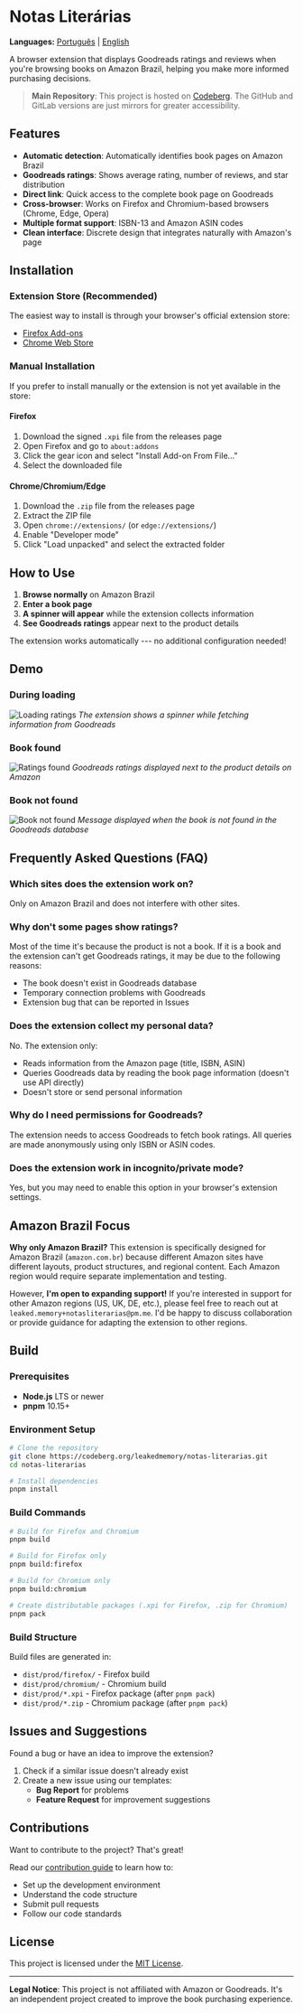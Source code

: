 # Notas Literárias

**Languages:** [Português](README.md) | [English](README.en.md)

A browser extension that displays Goodreads ratings and reviews when you're
browsing books on Amazon Brazil, helping you make more informed purchasing
decisions.

> **Main Repository**: This project is hosted on
> [Codeberg](https://codeberg.org/leakedmemory/notas-literarias). The GitHub and
> GitLab versions are just mirrors for greater accessibility.

## Features

- **Automatic detection**: Automatically identifies book pages on Amazon Brazil
- **Goodreads ratings**: Shows average rating, number of reviews, and star
  distribution
- **Direct link**: Quick access to the complete book page on Goodreads
- **Cross-browser**: Works on Firefox and Chromium-based browsers (Chrome, Edge,
  Opera)
- **Multiple format support**: ISBN-13 and Amazon ASIN codes
- **Clean interface**: Discrete design that integrates naturally with Amazon's
  page

## Installation

### Extension Store (Recommended)

The easiest way to install is through your browser's official extension store:

- [Firefox Add-ons](https://addons.mozilla.org/addon/notas-literarias/)
- [Chrome Web Store](https://chromewebstore.google.com/detail/notas-liter%C3%A1rias/ghlonbgoholpohkjdebhhiknpgjpoodi)

### Manual Installation

If you prefer to install manually or the extension is not yet available in the
store:

#### Firefox

1. Download the signed `.xpi` file from the releases page
2. Open Firefox and go to `about:addons`
3. Click the gear icon and select "Install Add-on From File..."
4. Select the downloaded file

#### Chrome/Chromium/Edge

1. Download the `.zip` file from the releases page
2. Extract the ZIP file
3. Open `chrome://extensions/` (or `edge://extensions/`)
4. Enable "Developer mode"
5. Click "Load unpacked" and select the extracted folder

## How to Use

1. **Browse normally** on Amazon Brazil
2. **Enter a book page**
3. **A spinner will appear** while the extension collects information
4. **See Goodreads ratings** appear next to the product details

The extension works automatically --- no additional configuration needed!

## Demo

### During loading

![Loading ratings](screenshots/loading.jpg) _The extension shows a spinner while
fetching information from Goodreads_

### Book found

![Ratings found](screenshots/found.jpg) _Goodreads ratings displayed next to the
product details on Amazon_

### Book not found

![Book not found](screenshots/not-found.jpg) _Message displayed when the book is
not found in the Goodreads database_

## Frequently Asked Questions (FAQ)

### **Which sites does the extension work on?**

Only on Amazon Brazil and does not interfere with other sites.

### **Why don't some pages show ratings?**

Most of the time it's because the product is not a book. If it is a book and the
extension can't get Goodreads ratings, it may be due to the following reasons:

- The book doesn't exist in Goodreads database
- Temporary connection problems with Goodreads
- Extension bug that can be reported in Issues

### **Does the extension collect my personal data?**

No. The extension only:

- Reads information from the Amazon page (title, ISBN, ASIN)
- Queries Goodreads data by reading the book page information (doesn't use API
  directly)
- Doesn't store or send personal information

### **Why do I need permissions for Goodreads?**

The extension needs to access Goodreads to fetch book ratings. All queries are
made anonymously using only ISBN or ASIN codes.

### **Does the extension work in incognito/private mode?**

Yes, but you may need to enable this option in your browser's extension
settings.

## Amazon Brazil Focus

**Why only Amazon Brazil?** This extension is specifically designed for Amazon
Brazil (`amazon.com.br`) because different Amazon sites have different layouts,
product structures, and regional content. Each Amazon region would require
separate implementation and testing.

However, **I'm open to expanding support!** If you're interested in support for
other Amazon regions (US, UK, DE, etc.), please feel free to reach out at
`leaked.memory+notasliterarias@pm.me`. I'd be happy to discuss collaboration or
provide guidance for adapting the extension to other regions.

## Build

### Prerequisites

- **Node.js** LTS or newer
- **pnpm** 10.15+

### Environment Setup

```bash
# Clone the repository
git clone https://codeberg.org/leakedmemory/notas-literarias.git
cd notas-literarias

# Install dependencies
pnpm install
```

### Build Commands

```bash
# Build for Firefox and Chromium
pnpm build

# Build for Firefox only
pnpm build:firefox

# Build for Chromium only
pnpm build:chromium

# Create distributable packages (.xpi for Firefox, .zip for Chromium)
pnpm pack
```

### Build Structure

Build files are generated in:

- `dist/prod/firefox/` - Firefox build
- `dist/prod/chromium/` - Chromium build
- `dist/prod/*.xpi` - Firefox package (after `pnpm pack`)
- `dist/prod/*.zip` - Chromium package (after `pnpm pack`)

## Issues and Suggestions

Found a bug or have an idea to improve the extension?

1. Check if a similar issue doesn't already exist
2. Create a new issue using our templates:
   - **Bug Report** for problems
   - **Feature Request** for improvement suggestions

## Contributions

Want to contribute to the project? That's great!

Read our [contribution guide](./CONTRIBUTING.md) to learn how to:

- Set up the development environment
- Understand the code structure
- Submit pull requests
- Follow our code standards

## License

This project is licensed under the [MIT License](./LICENSE).

---

**Legal Notice**: This project is not affiliated with Amazon or Goodreads. It's
an independent project created to improve the book purchasing experience.

